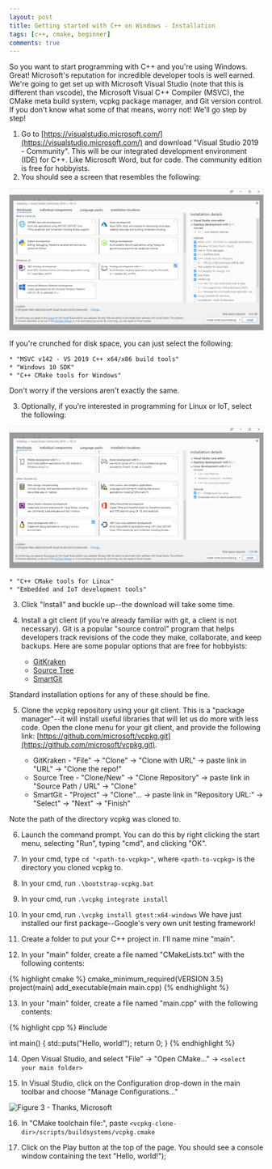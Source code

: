 ```yaml
---
layout: post
title: Getting started with C++ on Windows - Installation
tags: [c++, cmake, beginner]
comments: true
---
```


So you want to start programming with C++ and you're using Windows. Great! Microsoft's reputation for incredible developer tools is well earned. We're going to get set up with Microsoft Visual Studio (note that this is different than vscode), the Microsoft Visual C++ Compiler (MSVC), the CMake meta build system, vcpkg package manager, and Git version control. If you don't know what some of that means, worry not! We'll go step by step!

1. Go to [https://visualstudio.microsoft.com/](https://visualstudio.microsoft.com/) and download "Visual Studio 2019 - Community". This will be our integrated development environment (IDE) for C++. Like Microsoft Word, but for code. The community edition is free for hobbyists.
2. You should see a screen that resembles the following:

![Figure 1](public/2019-07-02-01.png)

If you're crunched for disk space, you can just select the following:

    * "MSVC v142 - VS 2019 C++ x64/x86 build tools"
    * "Windows 10 SDK"
    * "C++ CMake tools for Windows"

Don't worry if the versions aren't exactly the same.

3. Optionally, if you're interested in programming for Linux or IoT, select the following:

![Figure 2](public/2019-07-02-02.png)

    * "C++ CMake tools for Linux"
    * "Embedded and IoT development tools"

3. Click "Install" and buckle up--the download will take some time.

4. Install a git client (if you're already familiar with git, a client is not necessary). Git is a popular "source control" program that helps developers track revisions of the code they make, collaborate, and keep backups. Here are some popular options that are free for hobbyists:

    * [GitKraken](https://www.gitkraken.com/download)
    * [Source Tree](https://www.sourcetreeapp.com/)
    * [SmartGit](https://www.syntevo.com/smartgit/download/)

Standard installation options for any of these should be fine.

5. Clone the vcpkg repository using your git client. This is a "package manager"--it will install useful libraries that will let us do more with less code. Open the clone menu for your git client, and provide the following link: [https://github.com/microsoft/vcpkg.git](https://github.com/microsoft/vcpkg.git).

    * GitKraken - "File" -> "Clone" -> "Clone with URL" -> paste link in "URL" -> "Clone the repo!"
    * Source Tree - "Clone/New" -> "Clone Repository" -> paste link in "Source Path / URL" -> "Clone"
    * SmartGit - "Project" -> "Clone"... -> paste link in "Repository URL:" -> "Select" -> "Next" -> "Finish"

Note the path of the directory vcpkg was cloned to.

6. Launch the command prompt. You can do this by right clicking the start menu, selecting "Run", typing "cmd", and clicking "OK".

7. In your cmd, type `cd "<path-to-vcpkg>"`, where `<path-to-vcpkg>` is the directory you cloned vcpkg to.

8. In your cmd, run `.\bootstrap-vcpkg.bat`

9. In your cmd, run `.\vcpkg integrate install`

10. In your cmd, run `.\vcpkg install gtest:x64-windows`
We have just installed our first package--Google's very own unit testing framework!

11. Create a folder to put your C++ project in. I'll name mine "main".

12. In your "main" folder, create a file named "CMakeLists.txt" with the following contents:

{% highlight cmake %}
cmake_minimum_required(VERSION 3.5)
project(main)
add_executable(main main.cpp)
{% endhighlight %}

13. In your "main" folder, create a file named "main.cpp" with the following contents:

{% highlight cpp %}
#include <cstdio>

int main()
{
    std::puts("Hello, world!");
    return 0;
}
{% endhighlight %}

14. Open Visual Studio, and select "File" -> "Open CMake..." -> `<select your main folder>`

15. In Visual Studio, click on the Configuration drop-down in the main toolbar and choose "Manage Configurations..."

![Figure 3 - Thanks, Microsoft](https://docs.microsoft.com/en-us/cpp/build/media/vs2019-cmake-manage-configurations.png?view=vs-2019)

16. In "CMake toolchain file:", paste `<vcpkg-clone-dir>/scripts/buildsystems/vcpkg.cmake`

17. Click on the Play button at the top of the page. You should see a console window containing the text "Hello, world!");
